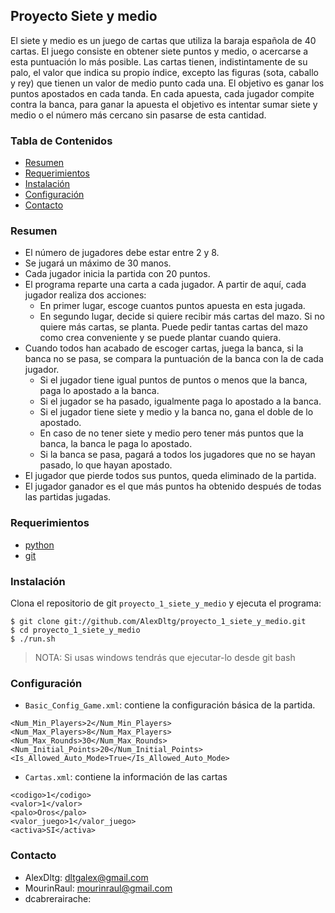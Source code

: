 ## Proyecto Siete y medio

El siete y medio es un juego de cartas que utiliza la baraja española de 40 cartas. El juego consiste en obtener siete puntos y medio, o acercarse a esta puntuación lo más posible. Las cartas tienen, indistintamente de su palo, el valor que indica su propio índice, excepto las figuras (sota, caballo y rey) que tienen un valor de medio punto cada una. El objetivo es ganar los puntos apostados en cada tanda. En cada apuesta, cada jugador compite contra la banca, para ganar la apuesta el objetivo es intentar sumar siete y medio o el número más cercano sin pasarse de esta cantidad.

### Tabla de Contenidos

- [Resumen](#resumen)
- [Requerimientos](#requerimientos)
- [Instalación](#instalación)
- [Configuración](#configuración)
- [Contacto](#contacto)

### Resumen

- El número de jugadores debe estar entre 2 y 8.
- Se jugará un máximo de 30 manos.
- Cada jugador inicia la partida con 20 puntos.
- El programa reparte una carta a cada jugador. A partir de aquí, cada jugador realiza dos acciones:
  * En primer lugar, escoge cuantos puntos apuesta en esta jugada. 
  * En segundo lugar, decide si quiere recibir más cartas del mazo. Si no quiere más cartas, se planta. Puede pedir tantas cartas del mazo como crea conveniente y se puede plantar cuando quiera.
- Cuando todos han acabado de escoger cartas, juega la banca, si la banca no se pasa, se compara la puntuación de la banca con la de cada jugador. 
  * Si el jugador tiene igual puntos de puntos o menos que la banca, paga lo apostado a la banca.
  * Si el jugador se ha pasado, igualmente paga lo apostado a la banca.
  * Si el jugador tiene siete y medio y la banca no, gana el doble de lo apostado. 
  * En caso de no tener siete y medio pero tener más puntos que la banca, la banca le paga lo apostado.
  * Si la banca se pasa, pagará a todos los jugadores que no se hayan pasado, lo que hayan apostado.
- El jugador que pierde todos sus puntos, queda eliminado de la partida.
- El jugador ganador es el que más puntos ha obtenido después de todas las partidas jugadas.

### Requerimientos
- [python](https://www.python.org/downloads)
- [git](https://git-scm.com/downloads)

### Instalación

Clona el repositorio de git `proyecto_1_siete_y_medio` y ejecuta el programa:

```
$ git clone git://github.com/AlexDltg/proyecto_1_siete_y_medio.git
$ cd proyecto_1_siete_y_medio
$ ./run.sh
```

> NOTA: Si usas windows tendrás que ejecutar-lo desde git bash

### Configuración

- `Basic_Config_Game.xml`:  contiene la configuración básica de la partida.

```
<Num_Min_Players>2</Num_Min_Players>
<Num_Max_Players>8</Num_Max_Players>
<Num_Max_Rounds>30</Num_Max_Rounds>
<Num_Initial_Points>20</Num_Initial_Points>
<Is_Allowed_Auto_Mode>True</Is_Allowed_Auto_Mode>
```

- `Cartas.xml`: contiene la información de las cartas 

```
<codigo>1</codigo>
<valor>1</valor>
<palo>Oros</palo>
<valor_juego>1</valor_juego>
<activa>SI</activa>
```

### Contacto

- AlexDltg: dltgalex@gmail.com
- MourinRaul: mourinraul@gmail.com
- dcabrerairache: 

